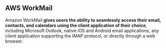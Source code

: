 ## AWS WorkMail

Amazon WorkMail **gives users the ability to seamlessly access their email, contacts, and calendars using the client application of their choice**, including Microsoft Outlook, native iOS and Android email applications, any client application supporting the IMAP protocol, or directly through a web browser.